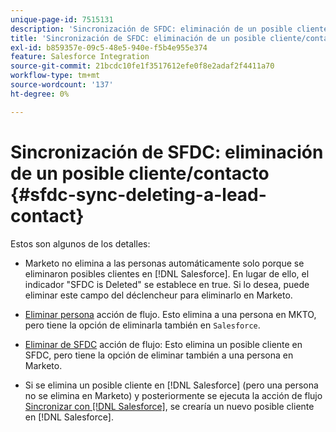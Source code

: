 ```yaml
---
unique-page-id: 7515131
description: 'Sincronización de SFDC: eliminación de un posible cliente/contacto - Documentos de Marketo: documentación del producto'
title: 'Sincronización de SFDC: eliminación de un posible cliente/contacto'
exl-id: b859357e-09c5-48e5-940e-f5b4e955e374
feature: Salesforce Integration
source-git-commit: 21bcdc10fe1f3517612efe0f8e2adaf2f4411a70
workflow-type: tm+mt
source-wordcount: '137'
ht-degree: 0%

---
```


# Sincronización de SFDC: eliminación de un posible cliente/contacto {#sfdc-sync-deleting-a-lead-contact}

Estos son algunos de los detalles:

* Marketo no elimina a las personas automáticamente solo porque se eliminaron posibles clientes en [!DNL Salesforce]. En lugar de ello, el indicador &quot;SFDC is Deleted&quot; se establece en true. Si lo desea, puede eliminar este campo del déclencheur para eliminarlo en Marketo.
* [Eliminar persona](/help/marketo/product-docs/core-marketo-concepts/smart-campaigns/flow-actions/delete-person.md) acción de flujo. Esto elimina a una persona en MKTO, pero tiene la opción de eliminarla también en `Salesforce`.

* [Eliminar de SFDC](/help/marketo/product-docs/core-marketo-concepts/smart-campaigns/salesforce-flow-actions/delete-person-from-sfdc.md) acción de flujo: Esto elimina un posible cliente en SFDC, pero tiene la opción de eliminar también a una persona en Marketo.
* Si se elimina un posible cliente en [!DNL Salesforce] (pero una persona no se elimina en Marketo) y posteriormente se ejecuta la acción de flujo [Sincronizar con [!DNL Salesforce]](/help/marketo/product-docs/core-marketo-concepts/smart-campaigns/salesforce-flow-actions/sync-person-to-sfdc.md), se crearía un nuevo posible cliente en [!DNL Salesforce].
